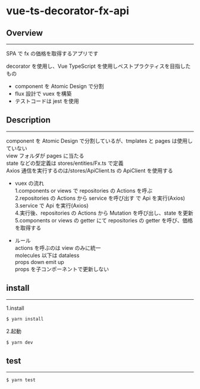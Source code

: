# vue-ts-decorator-fx-api

## Overview

---

SPA で fx の価格を取得するアプリです

decorator を使用し、Vue TypeScript を使用しベストプラクティスを目指したもの

- component を Atomic Design で分割
- flux 設計で vuex を構築
- テストコードは jest を使用

## Description

---

component を Atomic Design で分割しているが、tmplates と pages は使用していない  
view フォルダが pages に当たる  
state などの型定義は stores/entities/Fx.ts で定義  
Axios 通信を実行するのは/stores/ApiClient.ts の ApiClient を使用する

- vuex の流れ  
  1.components or views で repositories の Actions を呼ぶ  
  2.repositories の Actions から service を呼び出す で Api を実行(Axios)  
  3.service で Api を実行(Axios)  
  4.実行後、repositories の Actions から Mutation を呼び出し、state を更新  
  5.components or views の getter にて repositories の getter を呼び、価格を取得する

- ルール  
  actions を呼ぶのは view のみに統一  
  molecules 以下は dataless  
  props down emit up  
  props を子コンポーネントで更新しない

## install

---

1.install

```bash
$ yarn install
```

2.起動

```bash
$ yarn dev
```

## test

---

```bash
$ yarn test
```
